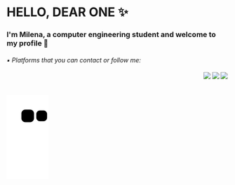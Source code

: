 <h1> HELLO, DEAR ONE ✨</h1>

<h3>  I'm Milena, a computer engineering student and welcome to my profile 💙 </h3>

<h6>
<div> 
  ▪️ Platforms that you can contact or follow me:
  <h4 align = "end">
  <a href="https://instagram.com/mhsilverio" target="_blank"><img src="https://img.shields.io/badge/-Instagram-%23E4405F?style=for-the-badge&logo=instagram&logoColor=white" target="_blank"></a>
    <a href="https://www.linkedin.com/in/milenasilvério" target="_blank"><img src="https://img.shields.io/badge/-LinkedIn-%230077B5?style=for-the-badge&logo=linkedin&logoColor=white" target="_blank"></a> 
  <a href = "mailto:milenahsilverio@gmail.com"><img src="https://img.shields.io/badge/-Gmail-%23333?style=for-the-badge&logo=gmail&logoColor=white" target="_blank"></a>
</h4>
</div>  

<h6>
  
<div> 
  
![Snake animation](https://github.com/mhsilverio/mhsilverio/blob/output/github-contribution-grid-snake.svg)
</div>

